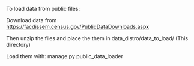 To load data from public files:

Download data from https://facdissem.census.gov/PublicDataDownloads.aspx

Then unzip the files and place the them in data_distro/data_to_load/ (This directory)

Load them with: manage.py public_data_loader